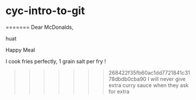 # cyc-intro-to-git


=======
Dear McDonalds,

huat

Happy Meal


I cook fries perfectly, 1 grain salt per fry !
>>>>>>> 268422f35fb60ac1dd7721841c3178dbdb0cba90
I will never give extra curry sauce when they ask for extra


